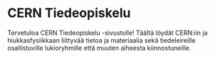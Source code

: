 # CERN Tiedeopiskelu

Tervetuloa CERN Tiedeopiskelu -sivustolle! Täältä löydät CERN:iin ja hiukkasfysiikkaan liittyvää tietoa ja materiaalia sekä tiedeleireille osallistuville lukioryhmille että muuten aiheesta kiinnostuneille.
